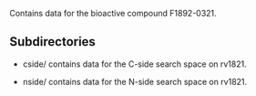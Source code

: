 Contains data for the bioactive compound F1892-0321.

## Subdirectories

- cside/ contains data for the C-side search space on rv1821.

- nside/ contains data for the N-side search space on rv1821.

